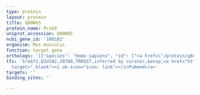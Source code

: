```yaml
---
type: protein
layout: protein
title: Q80W65
protein_name: Pcsk9
uniprot_accession: Q80W65
ncbi_gene_id: '100102'
organism: Mus musculus
function: target gene
orthologs: '[{"species": "Homo sapiens", "id": ["<a href=\"/protein/q8nbp7\">Q8NBP7</a>"]}, {"species": "Rattus norvegicus", "id": ["P59996"]}]'
tfs: 'Srebf2,Q3U1N2,20788,TRRUST,inferred by curator,&ensp;<a href="https://www.ncbi.nlm.nih.gov/pubmed/?term=22992388%5Buid%5D+OR+29087512%5Buid%5D+OR+17921436%5Buid%5D"
  target="_blank"><i uk-icon="icon: link"></i>Pubmed</a>'
targets: ''
binding_sites: ''

---
```

